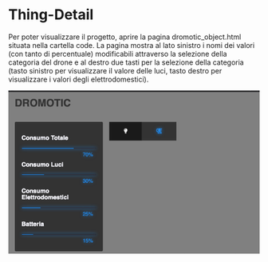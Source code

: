 # Thing-Detail

Per poter visualizzare il progetto, aprire la pagina dromotic_object.html situata nella cartella code.
La pagina mostra al lato sinistro i nomi dei valori (con tanto di percentuale) modificabili attraverso la selezione della categoria del drone e al destro due tasti per la selezione della categoria (tasto sinistro per visualizzare il valore delle luci, tasto destro per visualizzare i valori degli elettrodomestici).

![Screenshot principale](./screenshot.png)
